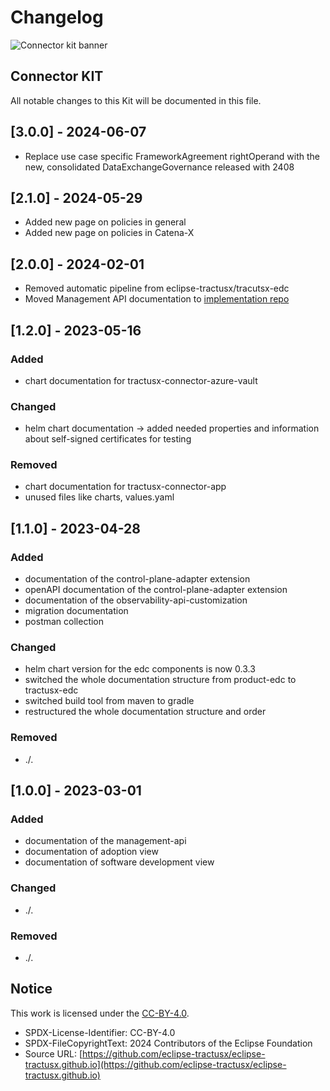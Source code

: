 # Changelog

![Connector kit banner](@site/static/img/kits/connector/connector-kit-icon.drawio.svg)

## Connector KIT

All notable changes to this Kit will be documented in this file.

## [3.0.0] - 2024-06-07

- Replace use case specific FrameworkAgreement rightOperand with the new, consolidated DataExchangeGovernance released with 2408

## [2.1.0] - 2024-05-29

- Added new page on policies in general
- Added new page on policies in Catena-X

## [2.0.0] - 2024-02-01

- Removed automatic pipeline from eclipse-tractusx/tracutsx-edc
- Moved Management API documentation to [implementation repo](https://github.com/arnoweiss/tractusx-edc/tree/docs/cleanup-2/docs/usage/management-api-walkthrough)

## [1.2.0] - 2023-05-16

<h3>Added</h3>

- chart documentation for tractusx-connector-azure-vault

<h3>Changed</h3>

- helm chart documentation -> added needed properties and information about self-signed certificates for testing

<h3>Removed</h3>

- chart documentation for tractusx-connector-app
- unused files like charts, values.yaml

## [1.1.0] - 2023-04-28

<h3>Added</h3>

- documentation of the control-plane-adapter extension
- openAPI documentation of the control-plane-adapter extension
- documentation of the observability-api-customization
- migration documentation
- postman collection

<h3>Changed</h3>

- helm chart version for the edc components is now 0.3.3
- switched the whole documentation structure from product-edc to tractusx-edc
- switched build tool from maven to gradle
- restructured the whole documentation structure and order

<h3>Removed</h3>

- ./.

## [1.0.0] - 2023-03-01

<h3>Added</h3>

- documentation of the management-api
- documentation of adoption view
- documentation of software development view

<h3>Changed</h3>

- ./.

<h3>Removed</h3>

- ./.

## Notice

This work is licensed under the [CC-BY-4.0](https://creativecommons.org/licenses/by/4.0/legalcode).

- SPDX-License-Identifier: CC-BY-4.0
- SPDX-FileCopyrightText: 2024 Contributors of the Eclipse Foundation
- Source
  URL: [https://github.com/eclipse-tractusx/eclipse-tractusx.github.io](https://github.com/eclipse-tractusx/eclipse-tractusx.github.io)
